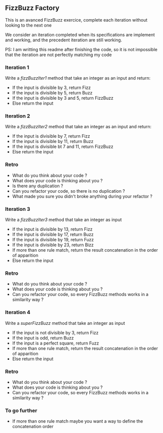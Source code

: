 FizzBuzz Factory
-------

This is an avanced FizzBuzz exercice, complete each iteration without looking to the next one

We consider an iteration completed when its specifications are implement and working, and the precedent iteration are 
still working.

PS: I am writting this readme after finishing the code, so it is not impossible 
that the iteration are not perfectly matching my code

### Iteration 1

Write a _fizzBuzzIter1_ method that take an integer as an input and return:

- If the input is divisible by 3, return Fizz
- If the input is divisible by 5, return Buzz
- If the input is divisible by 3 and 5, return FizzBuzz
- Else return the input

### Iteration 2

Write a _fizzBuzzIter2_ method that take an integer as an input and return:

- If the input is divisible by 7, return Fizz
- If the input is divisible by 11, return Buzz
- If the input is divisible bt 7 and 11, return FizzBuzz
- Else return the input

### Retro

- What do you think about your code ?
- What does your code is thinking about you ?
- Is there any duplication ?
- Can you refactor your code, so there is no duplication ?
- What made you sure you didn't broke anything during your refactor ?

### Iteration 3

Write a _fizzBuzzIter3_ method that take an integer as input

- If the input is divisible by 13, return Fizz
- If the input is divisible by 17, return Buzz
- If the input is divisible by 19, return Fuzz
- If the input is divisible by 23, return Bizz
- If more than one rule match, return the result concatenation in the order of apparition
- Else return the input

### Retro

- What do you think about your code ?
- What does your code is thinking about you ?
- Can you refactor your code, so every FizzBuzz methods works in a similarity way ?

### Iteration 4

Write a _superFizzBuzz_ method that take an integer as input

- If the input is not divisible by 3, return Fizz
- If the input is odd, return Buzz
- If the input is a perfect square, return Fuzz
- If more than one rule match, return the result concatenation in the order of apparition
- Else return the input

### Retro

- What do you think about your code ?
- What does your code is thinking about you ?
- Can you refactor your code, so every FizzBuzz methods works in a similarity way ?

### To go further

- If more than one rule match maybe you want a way to define the concatenation order


